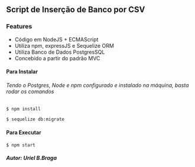 ## Script de Inserção de Banco por CSV

### Features

-  Código em NodeJS + ECMAScript
- Utiliza npm, expressJS e Sequelize ORM
- Utiliza Banco de Dados PostgresSQL
- Concebido a partir do padrão MVC





#### Para Instalar

###### Tendo o Postgres, Node e npm configurado e instalado na máquina, basta rodar os comandos

`$ npm install`

`$ sequelize db:migrate`

#### Para Executar
`$ npm start`

##### Autor: Uriel B.Braga
